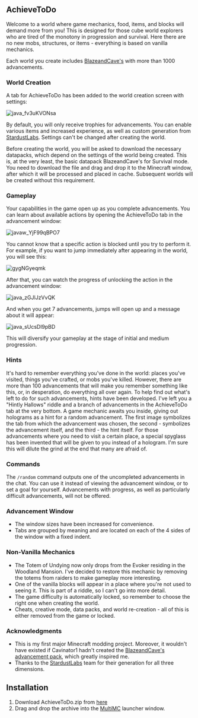 ## AchieveToDo

Welcome to a world where game mechanics, food, items, and blocks will demand more from you! This is designed for those cube world explorers who are tired of the monotony in progression and survival. Here there are no new mobs, structures, or items - everything is based on vanilla mechanics.

Each world you create includes [BlazeandCave's](https://www.planetminecraft.com/data-pack/blazeandcave-s-advancements-pack-1-12/) with more than 1000 advancements.

### World Creation

A tab for AchieveToDo has been added to the world creation screen with settings:

![java_fv3uKVONsa](https://github.com/diskree/AchieveToDo/assets/96978370/ea1ac4cb-c082-46bb-8f27-b5368b32e5a3)

By default, you will only receive trophies for advancements. You can enable various items and increased experience, as well as custom generation from [StardustLabs](https://www.stardustlabs.net/). Settings can't be changed after creating the world.

Before creating the world, you will be asked to download the necessary datapacks, which depend on the settings of the world being created. This is, at the very least, the basic datapack BlazeandCave's for Survival mode. You need to download the file and drag and drop it to the Minecraft window, after which it will be processed and placed in cache. Subsequent worlds will be created without this requirement.

### Gameplay

Your capabilities in the game open up as you complete advancements. You can learn about available actions by opening the AchieveToDo tab in the advancement window:

![javaw_YjF99qBPO7](https://github.com/diskree/AchieveToDo/assets/96978370/641bfdd6-fa1f-4d0c-b9d3-c6442c05a0bd)

You cannot know that a specific action is blocked until you try to perform it. For example, if you want to jump immediately after appearing in the world, you will see this:

![gygNGyeqmk](https://github.com/diskree/AchieveToDo/assets/96978370/1ef24d12-7c6b-48be-895f-16faa6436bb5)

After that, you can watch the progress of unlocking the action in the advancement window:

![java_zGJlJzVvQK](https://github.com/diskree/AchieveToDo/assets/96978370/0bf08fbb-59ed-4f3f-ac3d-68f6025c884c)

And when you get 7 advancements, jumps will open up and a message about it will appear:

![java_sUcsDl9pBD](https://github.com/diskree/AchieveToDo/assets/96978370/70848bab-d72b-4341-b9c1-1e236d817de6)

This will diversify your gameplay at the stage of initial and medium progression.

### Hints

It's hard to remember everything you've done in the world: places you've visited, things you've crafted, or mobs you've killed. However, there are more than 100 advancements that will make you remember something like this, or, in desperation, do everything all over again. To help find out what's left to do for such advancements, hints have been developed. I've left you a "Hintly Hallows" riddle and a branch of advancements in the AchieveToDo tab at the very bottom. A game mechanic awaits you inside, giving out holograms as a hint for a random advancement. The first image symbolizes the tab from which the advancement was chosen, the second - symbolizes the advancement itself, and the third - the hint itself. For those advancements where you need to visit a certain place, a special spyglass has been invented that will be given to you instead of a hologram. I'm sure this will dilute the grind at the end that many are afraid of.

### Commands

The `/random` command outputs one of the uncompleted advancements in the chat. You can use it instead of viewing the advancement window, or to set a goal for yourself. Advancements with progress, as well as particularly difficult advancements, will not be offered.

### Advancement Window

- The window sizes have been increased for convenience.
- Tabs are grouped by meaning and are located on each of the 4 sides of the window with a fixed indent.

### Non-Vanilla Mechanics

- The Totem of Undying now only drops from the Evoker residing in the Woodland Mansion. I've decided to restore this mechanic by removing the totems from raiders to make gameplay more interesting.
- One of the vanilla blocks will appear in a place where you're not used to seeing it. This is part of a riddle, so I can't go into more detail.
- The game difficulty is automatically locked, so remember to choose the right one when creating the world.
- Cheats, creative mode, data packs, and world re-creation - all of this is either removed from the game or locked.

### Acknowledgments

- This is my first major Minecraft modding project. Moreover, it wouldn't have existed if Cavinator1 hadn't created the [BlazeandCave's advancement pack](https://www.planetminecraft.com/data-pack/blazeandcave-s-advancements-pack-1-12/), which greatly inspired me.
- Thanks to the [StardustLabs](https://www.stardustlabs.net/) team for their generation for all three dimensions.

## Installation

1. Download AchieveToDo.zip from [here](https://github.com/diskree/AchieveToDo/releases/latest)
2. Drag and drop the archive into the [MultiMC](https://multimc.org/#Download) launcher window.
